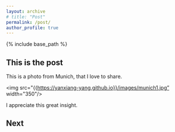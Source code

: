 ```yaml
---
layout: archive
# title: "Post"
permalink: /post/
author_profile: true
---
```

{% include base_path %}

## This is the post

This is a photo from Munich, that I love to share.

<img src="{{https://yanxiang-yang.github.io}}/images/munich1.jpg” width="350"/>


I appreciate this great insight.

## Next

